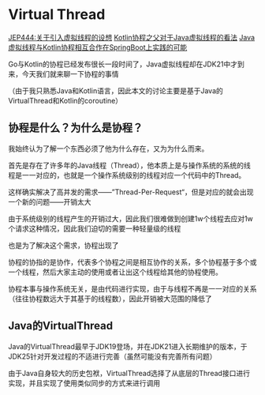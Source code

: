 # Virtual Thread

[JEP444:关于引入虚拟线程的设想](https://openjdk.org/jeps/444)
[Kotlin协程之父对于Java虚拟线程的看法](https://www.jvm-weekly.com/p/what-does-roman-elizarov-coroutines?sd=pf)
[Java虚拟线程与Kotlin协程相互合作在SpringBoot上实践的可能](https://www.youtube.com/watch?v=szl3eWA0VRw)

Go与Kotlin的协程已经发布很长一段时间了，Java虚拟线程却在JDK21中才到来，今天我们就来聊一下协程的事情

（由于我只熟悉Java和Kotlin语言，因此本文的讨论主要是基于Java的VirtualThread和Kotlin的coroutine）

## 协程是什么？为什么是协程？

我始终认为了解一个东西必须了他为什么存在，又为为什么而来。

首先是存在了许多年的Java线程（Thread），他本质上是与操作系统的系统的线程是一一对应的，也就是一个操作系统级别的线程对应一个代码中的Thread。

这样确实解决了高并发的需求——”Thread-Per-Request“，但是对应的就会出现一个新的问题——开销太大

由于系统级别的线程产生的开销过大，因此我们很难做到创建1w个线程去应对1w个请求这种情况，因此我们迫切的需要一种轻量级的线程

也是为了解决这个需求，协程出现了

协程的协指的是协作，代表多个协程之间是相互协作的关系，多个协程基于多个或一个线程，然后大家主动的使用或者让出这个线程给其他的协程使用。

协程本事与操作系统无关，是由代码进行实现，由于与线程不再是一一对应的关系（往往协程数远大于其基于的线程数），因此开销被大范围的降低了
## Java的VirtualThread

Java的VirtualThread最早于JDK19登场，并在JDK21进入长期维护的版本，于JDK25针对开发过程的不适进行完善（虽然可能没有完善所有问题）

由于Java自身较大的历史包袱，VirtualThread选择了从底层的Thread接口进行实现，并且实现了使用类似同步的方式来进行调用



